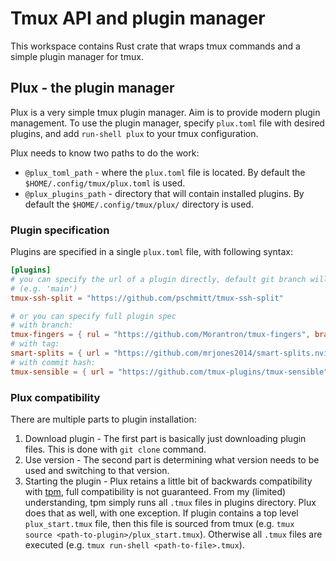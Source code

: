 # Tmux API and plugin manager

This workspace contains Rust crate that wraps tmux commands and a simple plugin
manager for tmux.

## Plux - the plugin manager

Plux is a very simple tmux plugin manager. Aim is to provide modern plugin
management. To use the plugin manager, specify `plux.toml` file with desired
plugins, and add `run-shell plux` to your tmux configuration.

Plux needs to know two paths to do the work:

- `@plux_toml_path` - where the `plux.toml` file is located. By default the
  `$HOME/.config/tmux/plux.toml` is used.
- `@plux_plugins_path` - directory that will contain installed plugins. By
  default the `$HOME/.config/tmux/plux/` directory is used.

### Plugin specification

Plugins are specified in a single `plux.toml` file, with following syntax:

```toml
[plugins]
# you can specify the url of a plugin directly, default git branch will be used
# (e.g. 'main')
tmux-ssh-split = "https://github.com/pschmitt/tmux-ssh-split"

# or you can specify full plugin spec
# with branch:
tmux-fingers = { rul = "https://github.com/Morantron/tmux-fingers", branch = "feature-xyz" }
# with tag:
smart-splits = { url = "https://github.com/mrjones2014/smart-splits.nvim", tag = "v2.0.3"}
# with commit hash:
tmux-sensible = { url = "https://github.com/tmux-plugins/tmux-sensible", commit = "<commit hash>"}
```

### Plux compatibility

There are multiple parts to plugin installation:

1. Download plugin - The first part is basically just downloading plugin files.
   This is done with `git clone` command.
2. Use version - The second part is determining what version needs to be used
   and switching to that version.
3. Starting the plugin - Plux retains a little bit of backwards compatibility
   with [tpm](https://github.com/tmux-plugins/tpm), full compatibility is not
   guaranteed. From my (limited) understanding, tpm simply runs all `.tmux`
   files in plugins directory. Plux does that as well, with one exception. If
   plugin contains a top level `plux_start.tmux` file, then this file is sourced
   from tmux (e.g. `tmux source <path-to-plugin>/plux_start.tmux`). Otherwise
   all `.tmux` files are executed (e.g. `tmux run-shell <path-to-file>.tmux`).
